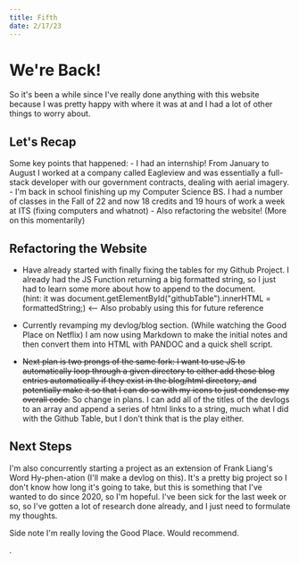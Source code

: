 ```yaml
---
title: Fifth
date: 2/17/23
---
```


# We're Back!
  
So it's been a while since I've really done anything with this website because I was pretty happy with where it was at and I had a lot of other things to worry about.

## Let's Recap
  
Some key points that happened:
    - I had an internship! From January to August I worked at a company called Eagleview and was essentially a full-stack developer with our government contracts, dealing with aerial imagery.
    - I'm back in school finishing up my Computer Science BS. I had a number of classes in the Fall of 22 and now 18 credits and 19 hours of work a week at ITS (fixing computers and whatnot)
    - Also refactoring the website! (More on this momentarily)
  
## Refactoring the Website
  
  - Have already started with finally fixing the tables for my Github Project. I already had the JS Function returning a big formatted string, so I just had to learn some more about how to append to the document.  
  (hint: it was document.getElementById("githubTable").innerHTML = formattedString;) <-- Also probably using this for future reference  
  
  - Currently revamping my devlog/blog section. (While watching the Good Place on Netflix) I am now using Markdown to make the initial notes and then convert them into HTML with PANDOC and a quick shell script.  
  
  - ~~Next plan is two prongs of the same fork: I want to use JS to automatically loop through a given directory to either add these blog entries automatically if they exist in the blog/html directory, and potentially make it so that I can do so with my icons to just condense my overall code.~~
  So change in plans. I can add all of the titles of the devlogs to an array and append a series of html links to a string, much what I did with the Github Table, but I don't think that is the play either.

## Next Steps
  
I'm also concurrently starting a project as an extension of Frank Liang's Word Hy-phen-ation (I'll make a devlog on this). It's a pretty big project so I don't know how long it's going to take, but this is something that I've wanted to do since 2020, so I'm hopeful. I've been sick for the last week or so, so I've gotten a lot of research done already, and I just need to formulate my thoughts.

Side note I'm really loving the Good Place. Would recommend.  
  
  .
